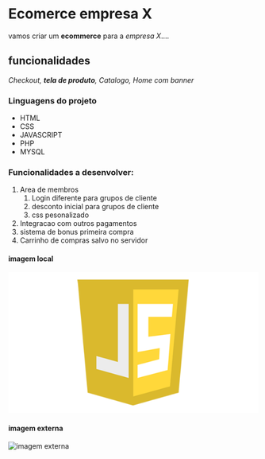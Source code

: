 # Ecomerce empresa X

vamos criar um **ecommerce** para a *empresa X*....

## funcionalidades

_Checkout, **tela de produto**, Catalogo, Home com banner_     

### Linguagens do projeto

* HTML
* CSS 
* JAVASCRIPT
* PHP
* MYSQL

### Funcionalidades a desenvolver:

1. Area de membros
    1. Login diferente para grupos de cliente
    2. desconto inicial para grupos de cliente
    3. css pesonalizado
2. Integracao com outros pagamentos
3. sistema de bonus primeira compra
4. Carrinho de compras salvo no servidor

#### imagem local

![logo javascript](javascript-logo-transparent-logo-javascript-images-3.png)

#### imagem externa 

![imagem externa](https://www.google.com/url?sa=i&url=https%3A%2F%2Fcommons.wikimedia.org%2Fwiki%2FFile%3APHP-logo.svg&psig=AOvVaw2ryvzUMCL4hARWTjrAzXuh&ust=1675182515853000&source=images&cd=vfe&ved=0CBAQjRxqFwoTCMiqjKjb7_wCFQAAAAAdAAAAABAE)